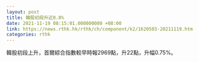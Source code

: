 ```yaml
---
layout: post
title: 韓股初段升近0.8%
date: 2021-11-19 08:15:01.000000000 +08:00
link: https://news.rthk.hk/rthk/ch/component/k2/1620503-20211119.htm
categories: rthk
---
```


韓股初段上升，首爾綜合指數較早時報2969點，升22點，升幅0.75%。
